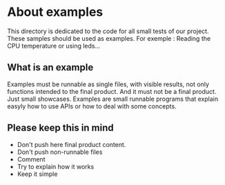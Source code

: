 # About examples

This directory is dedicated to the code for all small tests of our project. These samples should be used as examples. For exemple : Reading the CPU temperature or using leds...

## What is an example

Examples must be runnable as single files, with visible results, not only functions intended to the final product. 
And it must not be a final product. Just small showcases. Examples are small runnable programs that explain easyly how to use APIs or how to deal with some concepts.

## Please keep this in mind

- Don't push here final product content.
- Don't push non-runnable files
- Comment
- Try to explain how it works
- Keep it simple